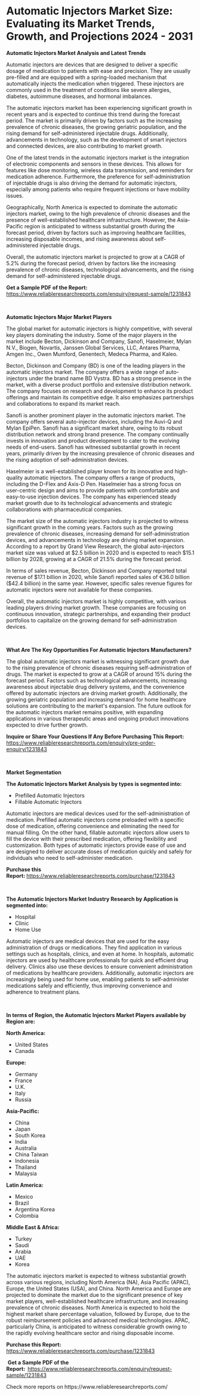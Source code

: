 <p><h1>Automatic Injectors Market Size: Evaluating its Market Trends, Growth, and Projections 2024 - 2031</h1></p><p><strong>Automatic Injectors Market Analysis and Latest Trends</strong></p>
<p><p>Automatic injectors are devices that are designed to deliver a specific dosage of medication to patients with ease and precision. They are usually pre-filled and are equipped with a spring-loaded mechanism that automatically injects the medication when triggered. These injectors are commonly used in the treatment of conditions like severe allergies, diabetes, autoimmune diseases, and hormonal imbalances.</p><p>The automatic injectors market has been experiencing significant growth in recent years and is expected to continue this trend during the forecast period. The market is primarily driven by factors such as the increasing prevalence of chronic diseases, the growing geriatric population, and the rising demand for self-administered injectable drugs. Additionally, advancements in technology, such as the development of smart injectors and connected devices, are also contributing to market growth.</p><p>One of the latest trends in the automatic injectors market is the integration of electronic components and sensors in these devices. This allows for features like dose monitoring, wireless data transmission, and reminders for medication adherence. Furthermore, the preference for self-administration of injectable drugs is also driving the demand for automatic injectors, especially among patients who require frequent injections or have mobility issues.</p><p>Geographically, North America is expected to dominate the automatic injectors market, owing to the high prevalence of chronic diseases and the presence of well-established healthcare infrastructure. However, the Asia-Pacific region is anticipated to witness substantial growth during the forecast period, driven by factors such as improving healthcare facilities, increasing disposable incomes, and rising awareness about self-administered injectable drugs.</p><p>Overall, the automatic injectors market is projected to grow at a CAGR of 5.2% during the forecast period, driven by factors like the increasing prevalence of chronic diseases, technological advancements, and the rising demand for self-administered injectable drugs.</p></p>
<p><strong>Get a Sample PDF of the Report:&nbsp;</strong> <a href="https://www.reliableresearchreports.com/enquiry/request-sample/1231843">https://www.reliableresearchreports.com/enquiry/request-sample/1231843</a></p>
<p>&nbsp;</p>
<p><strong>Automatic Injectors Major Market Players</strong></p>
<p><p>The global market for automatic injectors is highly competitive, with several key players dominating the industry. Some of the major players in the market include Becton, Dickinson and Company, Sanofi, Haselmeier, Mylan N.V., Biogen, Novartis, Janssen Global Services, LLC, Antares Pharma, Amgen Inc., Owen Mumford, Genentech, Medeca Pharma, and Kaleo.</p><p>Becton, Dickinson and Company (BD) is one of the leading players in the automatic injectors market. The company offers a wide range of auto-injectors under the brand name BD Vystra. BD has a strong presence in the market, with a diverse product portfolio and extensive distribution network. The company focuses on research and development to enhance its product offerings and maintain its competitive edge. It also emphasizes partnerships and collaborations to expand its market reach.</p><p>Sanofi is another prominent player in the automatic injectors market. The company offers several auto-injector devices, including the Auvi-Q and Mylan EpiPen. Sanofi has a significant market share, owing to its robust distribution network and strong brand presence. The company continually invests in innovation and product development to cater to the evolving needs of end-users. Sanofi has witnessed substantial growth in recent years, primarily driven by the increasing prevalence of chronic diseases and the rising adoption of self-administration devices.</p><p>Haselmeier is a well-established player known for its innovative and high-quality automatic injectors. The company offers a range of products, including the D-Flex and Axis-D Pen. Haselmeier has a strong focus on user-centric design and aims to provide patients with comfortable and easy-to-use injection devices. The company has experienced steady market growth due to its technological advancements and strategic collaborations with pharmaceutical companies.</p><p>The market size of the automatic injectors industry is projected to witness significant growth in the coming years. Factors such as the growing prevalence of chronic diseases, increasing demand for self-administration devices, and advancements in technology are driving market expansion. According to a report by Grand View Research, the global auto-injectors market size was valued at $2.5 billion in 2020 and is expected to reach $15.1 billion by 2028, growing at a CAGR of 21.5% during the forecast period.</p><p>In terms of sales revenue, Becton, Dickinson and Company reported total revenue of $17.1 billion in 2020, while Sanofi reported sales of €36.0 billion ($42.4 billion) in the same year. However, specific sales revenue figures for automatic injectors were not available for these companies.</p><p>Overall, the automatic injectors market is highly competitive, with various leading players driving market growth. These companies are focusing on continuous innovation, strategic partnerships, and expanding their product portfolios to capitalize on the growing demand for self-administration devices.</p></p>
<p>&nbsp;</p>
<p><strong>What Are The Key Opportunities For Automatic Injectors Manufacturers?</strong></p>
<p><p>The global automatic injectors market is witnessing significant growth due to the rising prevalence of chronic diseases requiring self-administration of drugs. The market is expected to grow at a CAGR of around 15% during the forecast period. Factors such as technological advancements, increasing awareness about injectable drug delivery systems, and the convenience offered by automatic injectors are driving market growth. Additionally, the growing geriatric population and increasing demand for home healthcare solutions are contributing to the market's expansion. The future outlook for the automatic injectors market remains positive, with expanding applications in various therapeutic areas and ongoing product innovations expected to drive further growth.</p></p>
<p><strong>Inquire or Share Your Questions If Any Before Purchasing This Report:</strong> <a href="https://www.reliableresearchreports.com/enquiry/pre-order-enquiry/1231843">https://www.reliableresearchreports.com/enquiry/pre-order-enquiry/1231843</a></p>
<p>&nbsp;</p>
<p><strong>Market Segmentation</strong></p>
<p><strong>The Automatic Injectors Market Analysis by types is segmented into:</strong></p>
<p><ul><li>Prefilled Automatic Injectors</li><li>Fillable Automatic Injectors</li></ul></p>
<p><p>Automatic injectors are medical devices used for the self-administration of medication. Prefilled automatic injectors come preloaded with a specific dose of medication, offering convenience and eliminating the need for manual filling. On the other hand, fillable automatic injectors allow users to fill the device with their prescribed medication, offering flexibility and customization. Both types of automatic injectors provide ease of use and are designed to deliver accurate doses of medication quickly and safely for individuals who need to self-administer medication.</p></p>
<p><strong>Purchase this Report:&nbsp;</strong><a href="https://www.reliableresearchreports.com/purchase/1231843">https://www.reliableresearchreports.com/purchase/1231843</a></p>
<p>&nbsp;</p>
<p><strong>The Automatic Injectors Market Industry Research by Application is segmented into:</strong></p>
<p><ul><li>Hospital</li><li>Clinic</li><li>Home Use</li></ul></p>
<p><p>Automatic injectors are medical devices that are used for the easy administration of drugs or medications. They find application in various settings such as hospitals, clinics, and even at home. In hospitals, automatic injectors are used by healthcare professionals for quick and efficient drug delivery. Clinics also use these devices to ensure convenient administration of medications by healthcare providers. Additionally, automatic injectors are increasingly being used for home use, enabling patients to self-administer medications safely and efficiently, thus improving convenience and adherence to treatment plans.</p></p>
<p>&nbsp;</p>
<p><strong>In terms of Region, the Automatic Injectors Market Players available by Region are:</strong></p>
<p>
    <p> <strong> North America: </strong>
        <ul>
            <li>United States</li>
            <li>Canada</li>
        </ul>
        </p> 
    <p> <strong> Europe: </strong>
        <ul>
            <li>Germany</li>
            <li>France</li>
            <li>U.K.</li>
            <li>Italy</li>
            <li>Russia</li>
        </ul>
        </p> 
    <p> <strong> Asia-Pacific: </strong>
        <ul>
            <li>China</li>
            <li>Japan</li>
            <li>South Korea</li>
            <li>India</li>
            <li>Australia</li>
            <li>China Taiwan</li>
            <li>Indonesia</li>
            <li>Thailand</li>
            <li>Malaysia</li>
        </ul>
        </p> 
    <p> <strong> Latin America: </strong>
        <ul>
            <li>Mexico</li>
            <li>Brazil</li>
            <li>Argentina Korea</li>
            <li>Colombia</li>
        </ul>
        </p> 
    <p> <strong> Middle East & Africa: </strong>
        <ul>
            <li>Turkey</li>
            <li>Saudi</li>
            <li>Arabia</li>
            <li>UAE</li>
            <li>Korea</li>
        </ul>
    </p>
    </p>
<p><p>The automatic injectors market is expected to witness substantial growth across various regions, including North America (NA), Asia Pacific (APAC), Europe, the United States (USA), and China. North America and Europe are projected to dominate the market due to the significant presence of key market players, well-established healthcare infrastructure, and increasing prevalence of chronic diseases. North America is expected to hold the highest market share percentage valuation, followed by Europe, due to the robust reimbursement policies and advanced medical technologies. APAC, particularly China, is anticipated to witness considerable growth owing to the rapidly evolving healthcare sector and rising disposable income.</p></p>
<p><strong>Purchase this Report: </strong><a href="https://www.reliableresearchreports.com/purchase/1231843">https://www.reliableresearchreports.com/purchase/1231843</a></p>
<p>&nbsp;<strong>Get a Sample PDF of the Report:&nbsp;&nbsp;</strong><a href="https://www.reliableresearchreports.com/enquiry/request-sample/1231843">https://www.reliableresearchreports.com/enquiry/request-sample/1231843</a></p>
<p><strong></strong></p>
<p>Check more reports on https://www.reliableresearchreports.com/</p>
